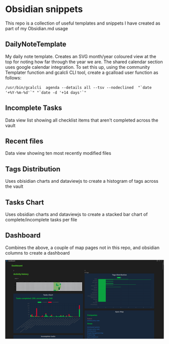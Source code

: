 # Obsidian snippets

This repo is a collection of useful templates and snippets I have created as part of my Obsidian.md usage

## DailyNoteTemplate

My daily note template. Creates an SVG month/year coloured view at the top for noting how far through the year we are. The shared calendar section uses google calendar integration. To set this up, using the community Templater function and gcalcli CLI tool, create a gcalload user function as follows:

```
/usr/bin/gcalcli  agenda --details all --tsv --nodeclined  "`date '+%Y-%m-%d'`" "`date -d '+14 days'`" 
```

## Incomplete Tasks

Data view list showing all checklist items that aren't completed across the vault

## Recent files 

Data view showing ten most recently modified files

## Tags Distribution

Uses obisidian charts and dataviewjs to create a histogram of tags across the vault

## Tasks Chart

Uses obsidian charts and dataviewjs to create a stacked bar chart of complete/incomplete tasks per file

## Dashboard

Combines the above, a couple of map pages not in this repo, and obsidian columns to create a dashboard

![Dashboard screenshot](dashboard.png?raw=true "Obsidian Dashboard")